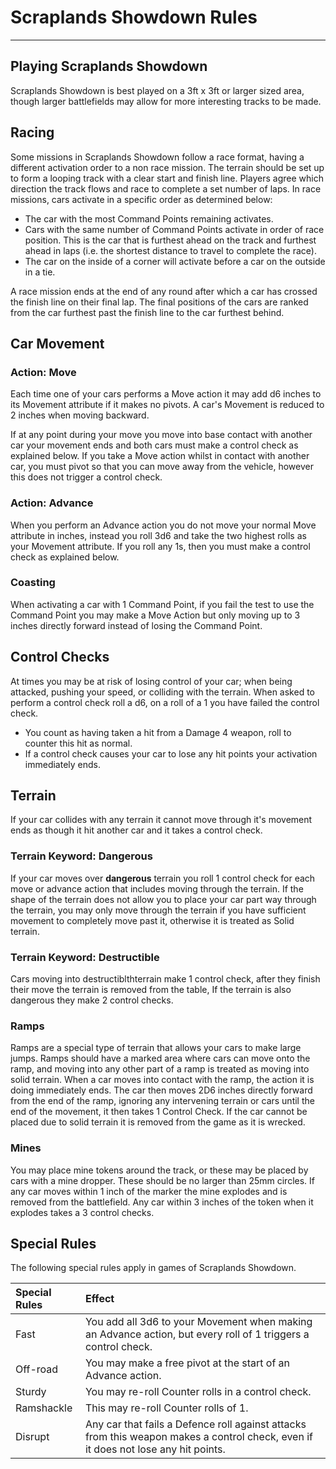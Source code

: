 # Scraplands Showdown Rules

---

## Playing Scraplands Showdown

Scraplands Showdown is best played on a 3ft x 3ft or larger sized area, though larger battlefields may allow for more interesting tracks to be made.

## Racing

Some missions in Scraplands Showdown follow a race format, having a different activation order to a non race mission. The terrain should be set up to form a looping track with a clear start and finish line. Players agree which direction the track flows and race to complete a set number of laps. In race missions, cars activate in a specific order as determined below:

- The car with the most Command Points remaining activates.
- Cars with the same number of Command Points activate in order of race position. This is the car that is furthest ahead on the track and furthest ahead in laps (i.e. the shortest distance to travel to complete the race).
- The car on the inside of a corner will activate before a car on the outside in a tie.

A race mission ends at the end of any round after which a car has crossed the finish line on their final lap. The final positions of the cars are ranked from the car furthest past the finish line to the car furthest behind.

## Car Movement

### Action: Move

Each time one of your cars performs a Move action it may add d6 inches to its Movement attribute if it makes no pivots. A car's Movement is reduced to 2 inches when moving backward.

If at any point during your move you move into base contact with another car your movement ends and both cars must make a control check as explained below. If you take a Move action whilst in contact with another car, you must pivot so that you can move away from the vehicle, however this does not trigger a control check.

### Action: Advance

When you perform an Advance action you do not move your normal Move attribute in inches, instead you roll 3d6 and take the two highest rolls as your Movement attribute. If you roll any 1s, then you must make a control check as explained below.

### Coasting

When activating a car with 1 Command Point, if you fail the test to use the Command Point you may make a Move Action but only moving up to 3 inches directly forward instead of losing the Command Point.

## Control Checks

At times you may be at risk of losing control of your car; when being attacked, pushing your speed, or colliding with the terrain. When asked to perform a control check roll a d6, on a roll of a 1 you have failed the control check.

- You count as having taken a hit from a Damage 4 weapon, roll to counter this hit as normal.
- If a control check causes your car to lose any hit points your activation immediately ends.

## Terrain

If your car collides with any terrain it cannot move through it's movement ends as though it hit another car and it takes a control check.

### Terrain Keyword: Dangerous

If your car moves over **dangerous** terrain you roll 1 control check for each move or advance action that includes moving through the terrain. If the shape of the terrain does not allow you to place your car part way through the terrain, you may only move through the terrain if you have sufficient movement to completely move past it, otherwise it is treated as Solid terrain.

### Terrain Keyword: Destructible

Cars moving into destructiblthterrain make 1 control check, after they finish their move the terrain is removed from the table, If the terrain is also dangerous they make 2 control checks.

### Ramps

Ramps are a special type of terrain that allows your cars to make large jumps. Ramps should have a marked area where cars can move onto the ramp, and moving into any other part of a ramp is treated as moving into solid terrain. When a car moves into contact with the ramp, the action it is doing immediately ends. The car then moves 2D6 inches directly forward from the end of the ramp, ignoring any intervening terrain or cars until the end of the movement, it then takes 1 Control Check. If the car cannot be placed due to solid terrain it is removed from the game as it is wrecked.

### Mines

You may place mine tokens around the track, or these may be placed by cars with a mine dropper. These should be no larger than 25mm circles. If any car moves within 1 inch of the marker the mine explodes and is removed from the battlefield. Any car within 3 inches of the token when it explodes takes a
3 control checks.

## Special Rules

The following special rules apply in games of Scraplands Showdown.

| Special Rules | Effect |
| :------------ | :----- |
| Fast | You add all 3d6 to your Movement when making an Advance action, but every roll of 1 triggers a control check. |
| Off-road | You may make a free pivot at the start of an Advance action. |
| Sturdy | You may re-roll Counter rolls in a control check. |
| Ramshackle | This may re-roll Counter rolls of 1. |
| Disrupt | Any car that fails a Defence roll against attacks from this weapon makes a control check, even if it does not lose any hit points. |